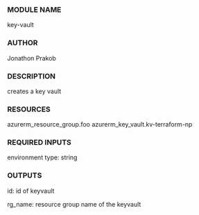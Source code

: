 ### MODULE NAME
key-vault

### AUTHOR
Jonathon Prakob

### DESCRIPTION
creates a key vault

### RESOURCES
azurerm_resource_group.foo
    azurerm_key_vault.kv-terraform-np

### REQUIRED INPUTS
environment
    type: string

### OUTPUTS
id: id of keyvault

rg_name: resource group name of the keyvault





